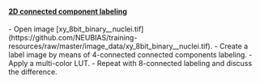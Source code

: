 <h4 id="2d"><a href="#2d">2D connected component labeling</a></h4>
- Open image [xy_8bit_binary__nuclei.tif](https://github.com/NEUBIAS/training-resources/raw/master/image_data/xy_8bit_binary__nuclei.tif).
- Create a label image by means of 4-connected connected components labeling. 
- Apply a multi-color LUT.
- Repeat with 8-connected labeling and discuss the difference.